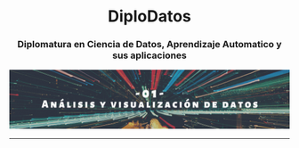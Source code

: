 <h1 align='center'> DiploDatos </h1>
<h3 align='center'> Diplomatura en Ciencia de Datos, Aprendizaje Automatico y sus aplicaciones </h3>
<p align="center">
  <img src="https://github.com/nicoambrosis/DiploDatos/blob/main/01-An%C3%A1lisis%20y%20Visualizaci%C3%B3n%20de%20Datos/Banner.png">
</p>


---
